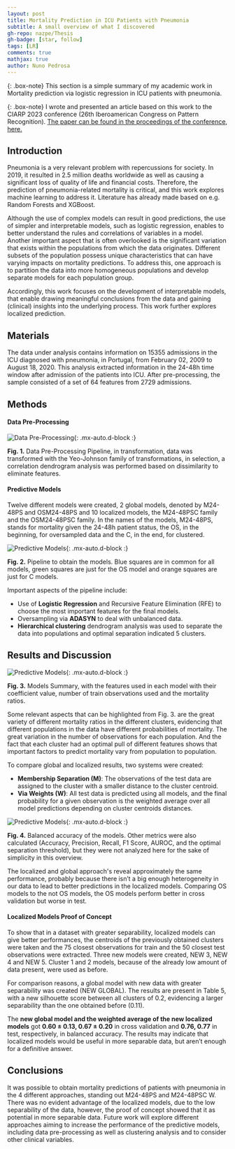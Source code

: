 ```yaml
---
layout: post
title: Mortality Prediction in ICU Patients with Pneumonia
subtitle: A small overview of what I discovered
gh-repo: nazpe/Thesis
gh-badge: [star, follow]
tags: [LR]
comments: true
mathjax: true
author: Nuno Pedrosa
---
```


{: .box-note}
This section is a simple summary of my academic work in Mortality prediction via logistic regression in ICU patients with pneumonia.

{: .box-note}
I wrote and presented an article based on this work to the CIARP 2023 conference (26th Iberoamerican Congress on Pattern Recognition). [The paper can be found in the proceedings of the conference, here.](https://link.springer.com/chapter/10.1007/978-3-031-49249-5_3)

## Introduction

Pneumonia is a very relevant problem with repercussions for society. In 2019, it resulted in 2.5 million deaths worldwide as well as causing a significant loss of quality of life and financial costs. Therefore, the prediction of pneumonia-related mortality is critical, and this work explores machine learning to address it. Literature has already made based on e.g. Random Forests and XGBoost. 

Although the use of complex models can result in good predictions, the use of simpler and interpretable models, such as logistic regression, enables to better understand the rules and correlations of variables in a model. Another important aspect that is often overlooked is the significant variation that exists within the populations from which the data originates. Different subsets of the population possess unique characteristics that can have varying impacts on mortality predictions. To address this, one approach is to partition the data into more homogeneous populations and develop separate models for each population group.

Accordingly, this work focuses on the development of interpretable models, that enable drawing meaningful conclusions from the data and gaining (clinical) insights into the underlying process. This work further explores localized prediction.

## Materials

The data under analysis contains information on 15355 admissions in the ICU diagnosed with pneumonia, in Portugal, from February 02, 2009 to August 18, 2020. This analysis extracted information in the 24-48h time window after admission of the patients into ICU. After pre-processing, the sample consisted of a set of 64 features from 2729 admissions.

## Methods

#### Data Pre-Processing

![Data Pre-Processing](https://github.com/user-attachments/assets/4e9057a1-e620-478e-a7a6-a9b0ebd0f06d){: .mx-auto.d-block :}

**Fig. 1.** Data Pre-Processing Pipeline, in transformation, data was transformed with the Yeo-Johnson family of transformations, in selection, a correlation dendrogram analysis was performed based on dissimilarity to eliminate features.

#### Predictive Models  

Twelve different models were created, 2 global models, denoted by M24-48PS and OSM24-48PS and 10 localized models, the M24-48PSC family and the OSM24-48PSC family. In the names of the models, M24-48PS, stands for mortality given the 24-48h patient status, the OS, in the beginning, for oversampled data and the C, in the end, for clustered.

![Predictive Models](https://github.com/user-attachments/assets/76b898f7-da9c-489a-bebb-0d9d910a7355){: .mx-auto.d-block :}

**Fig. 2.** Pipeline to obtain the models. Blue squares are in common for all models, green squares are just for the OS model and orange squares are just for C models.

Important aspects of the pipeline include: 
* Use of **Logistic Regression** and Recursive Feature Elimination (RFE) to choose the most important features for the final models.
* Oversampling via **ADASYN** to deal with unbalanced data.
* **Hierarchical clustering** dendrogram analysis was used to separate the data into populations and optimal separation indicated 5 clusters.

## Results and Discussion

![Predictive Models](https://github.com/user-attachments/assets/001a7ede-3cbe-4419-b3fa-e606a7c4d4f2){: .mx-auto.d-block :}

**Fig. 3.** Models Summary, with the features used in each model with their coefficient value, number of train observations used and the mortality ratios.

Some relevant aspects that can be highlighted from Fig. 3. are the great variety of different mortality ratios in the different clusters, evidencing that different populations in the data have different probabilities of mortality. The great variation in the number of observations for each population. And the fact that each cluster had an optimal pull of different features shows that important factors to predict mortality vary from population to population.

To compare global and localized results, two systems were created: 
* **Membership Separation (M)**: The observations of the test data are assigned to the cluster with a smaller distance to the cluster centroid.
* **Via Weights (W)**: All test data is predicted using all models, and the final probability for a given observation is the weighted average over all model predictions depending on cluster centroids distances.

![Predictive Models](https://github.com/user-attachments/assets/f37f2668-0b4c-4e00-8ef4-b21240d5e832){: .mx-auto.d-block :}

**Fig. 4.** Balanced accuracy of the models. Other metrics were also calculated (Accuracy, Precision, Recall, F1 Score, AUROC, and the optimal separation threshold), but they were not analyzed here for the sake of simplicity in this overview.

The localized and global approach's reveal approximately the same performance, probably because there isn’t a big enough heterogeneity in our data to lead to better predictions in the localized models. Comparing OS models to the not OS models, the OS models perform better in cross validation but worse in test.

#### Localized Models Proof of Concept

 To show that in a dataset with greater separability, localized models can give
 better performances, the centroids of the previously obtained clusters were taken
 and the 75 closest observations for train and the 50 closest test observations were
 extracted. Three new models were created, NEW 3, NEW 4 and NEW 5. Cluster
 1 and 2 models, because of the already low amount of data present, were used
 as before.

 For comparison reasons, a global model with new data with greater
 separability was created (NEW GLOBAL). The results are present in Table
 5, with a new silhouette score between all clusters of 0.2, evidencing a larger
 separability than the one obtained before (0.11).

The **new global model and the weighted average of the new localized models** got **0.60 ± 0.13, 0.67 ± 0.20** in cross validation and **0.76, 0.77** in test, respectively, in balanced accuracy. The results may indicate that localized models would be useful in more separable data, but aren’t enough for a definitive answer.

## Conclusions

It was possible to obtain mortality predictions of patients with pneumonia in the 4 different approaches, standing out M24-48PS and M24-48PSC W. There was no evident advantage of the localized models, due to the low separability of the data, however, the proof of concept showed that it as potential in more separable data.
Future work will explore different approaches aiming to increase the performance of the predictive models, including data pre-processing as well as clustering analysis and to consider other clinical variables.
